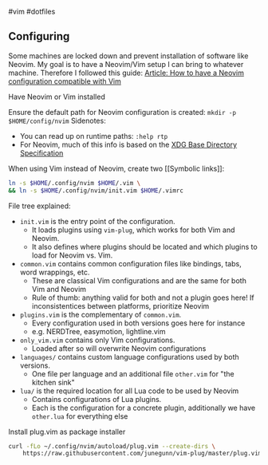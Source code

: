 #vim #dotfiles 

## Configuring

Some machines are locked down and prevent installation of software like Neovim. My goal is to have a Neovim/Vim setup I can bring to whatever machine. Therefore I followed this guide:
[Article: How to have a Neovim configuration compatible with Vim](https://threkk.medium.com/how-to-have-a-neovim-configuration-compatible-with-vim-b5a46723145e)

Have Neovim or Vim installed

Ensure the default path for Neovim configuration is created:
`mkdir -p $HOME/config/nvim`
Sidenotes: 
* You can read up on runtime paths: `:help rtp`
* For Neovim, much of this info is based on the [XDG Base Directory Specification](https://specifications.freedesktop.org/basedir-spec/basedir-spec-latest.html)

When using Vim instead of Neovim, create two [[Symbolic links]]:
```sh
ln -s $HOME/.config/nvim $HOME/.vim \
&& ln -s $HOME/.config/nvim/init.vim $HOME/.vimrc
```

File tree explained:
- `init.vim` is the entry point of the configuration. 
	- It loads plugins using `vim-plug`, which works for both Vim and Neovim. 
	- It also defines where plugins should be located and which plugins to load for Neovim vs. Vim.
- `common.vim` contains common configuration files like bindings, tabs, word wrappings, etc.
	- These are classical Vim configurations and are the same for both Vim and Neovim
	- Rule of thumb: anything valid for both and not a plugin goes here! If inconsistentices between platforms, prioritize Neovim
- `plugins.vim` is the complementary of `common.vim`.
	- Every configuration used in both versions goes here for instance
	- e.g. NERDTree, easymotion, lightline.vim
- `only_vim.vim` contains only Vim configurations.
	- Loaded after so will overwrite Neovim configurations
- `languages/` contains custom language configurations used by both versions.
	- One file per language and an additional file `other.vim` for "the kitchen sink"
- `lua/` is the required location for all Lua code to be used by Neovim
	- Contains configurations of Lua plugins.
	- Each is the configuration for a concrete plugin, additionally we have `other.lua` for everything else


Install plug.vim as package installer
```bash
curl -fLo ~/.config/nvim/autoload/plug.vim --create-dirs \
    https://raw.githubusercontent.com/junegunn/vim-plug/master/plug.vim
```